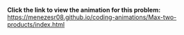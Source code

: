 **Click the link to view the animation for this problem:** https://menezesr08.github.io/coding-animations/Max-two-products/index.html
